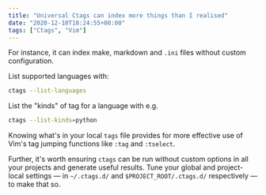 ```yaml
---
title: "Universal Ctags can index more things than I realised"
date: "2020-12-10T18:24:55+00:00"
tags: ["Ctags", "Vim"]
---
```


For instance, it can index make, markdown and `.ini` files without custom
configuration.

List supported languages with:

```bash
ctags --list-languages
```

List the "kinds" of tag for a language with e.g.

```bash
ctags --list-kinds=python
```

Knowing what's in your local `tags` file provides for more effective use of
Vim's tag jumping functions like `:tag` and `:tselect`.

Further, it's worth ensuring `ctags` can be run without custom options in all
your projects and generate useful results. Tune your global and project-local
settings — in `~/.ctags.d/` and `$PROJECT_ROOT/.ctags.d/` respectively — to make
that so.
